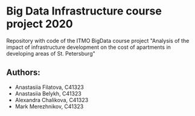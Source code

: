 # Big Data Infrastructure course project 2020
Repository with code of the ITMO BigData course project "Analysis of the impact of infrastructure development on the cost of apartments in developing areas of St. Petersburg"

## Authors:
* Anastasiia Filatova, C41323
* Anastasiia Belykh, C41323
* Alexandra Chalikova, C41323
* Mark Merezhnikov, C41323
